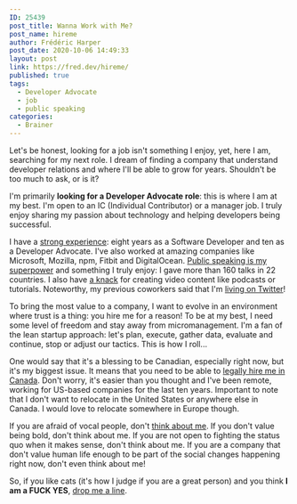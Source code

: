 ```yaml
---
ID: 25439
post_title: Wanna Work with Me?
post_name: hireme
author: Frédéric Harper
post_date: 2020-10-06 14:49:33
layout: post
link: https://fred.dev/hireme/
published: true
tags:
  - Developer Advocate
  - job
  - public speaking
categories:
  - Brainer
---
```

<p class="p1">
  <span class="s1">Let's be honest, looking for a job isn't something I enjoy, yet, here I am, searching for my next role. I dream of finding a company that understand developer relations and where I'll be able to grow for years. Shouldn't be too much to ask, or is it?</span>
</p>

<p class="p1">
  <span class="s1">I'm </span><span class="s3">primarily</span><span class="s1"> <b>looking for a Developer Advocate role</b>: this is where I am at my best. I'm open to an IC (Individual Contributor) or a manager job. I </span><span class="s3">truly</span><span class="s1"> enjoy sharing my passion about technology and helping developers being successful.</span>
</p>

<p class="p1">
  <span class="s1">I have a <a href="https://www.linkedin.com/in/fredericharper/">strong experience</a>: eight years as a Software Developer and ten as a Developer Advocate. I've also worked at amazing companies like Microsoft, Mozilla, npm, Fitbit and DigitalOcean. <a href="https://fred.dev/speaking/">Public speaking is my superpower</a> and something I </span><span class="s3">truly</span><span class="s1"> enjoy: I gave more than 160 talks in 22 countries. I also have <a href="https://fred.dev/www/">a knack</a> for creating video content like podcasts or tutorials. Noteworthy, my previous coworkers said that I'm <a href="https://twitter.com/fharper">living on Twitter</a>!</span>
</p>

<p class="p1">
  <span class="s1">To bring the most value to a company, I want to evolve in an environment where trust is a thing: you hire me for a reason! To be at my best, I need some level of freedom and stay away from micromanagement. I'm a fan of the lean startup approach: let's plan, execute, gather data, </span><span class="s4">evaluate</span><span class="s1"> and continue, stop or adjust our tactics. This is how I roll...</span>
</p>

<p class="p1">
  <span class="s1">One would say that it's a blessing to be Canadian, e</span><span class="s3">specially</span><span class="s1"> right now, but it's my biggest issue. It means that you need to be able to </span><a href="https://fred.dev/canada/"><span class="s3">legally hire me in Canada</span></a><span class="s1">. Don't worry, it's easier than you thought and I've been remote, working for US-based companies for the last ten years.</span><span class="s1"> Important to note that I don't want to </span><span class="s4">relocate</span><span class="s1"> in the United States or anywhere else in Canada. I would love to relocate somewhere in Europe though.</span>
</p>

<p class="p1">
  <span class="s1">If you are afraid of vocal people, don't <a href="https://fred.dev/workingwithme/">think about me</a>. If you don't value being bold, don't think about me. If you are not open to fighting the status quo when it makes sense, don't think about me. </span><span class="s5">If you are a company that don't value human life enough to be part of the social changes happening right now, don't even think about me</span><span class="s1">!</span>
</p>

<p class="p1">
  <span class="s1">So, if you like cats (it's how I judge if you are a great person) and you think <strong>I am a FUCK YES</strong>, <a href="mailto:hi@fred.dev">drop me a line</a>.</span>
</p>